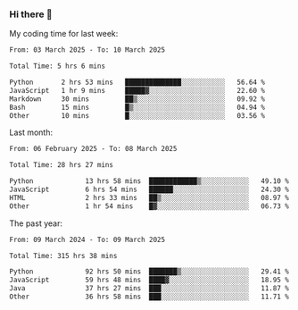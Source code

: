 ### Hi there 👋

My coding time for last week:

<!--START_SECTION:week-->

```txt
From: 03 March 2025 - To: 10 March 2025

Total Time: 5 hrs 6 mins

Python       2 hrs 53 mins   ██████████████░░░░░░░░░░░   56.64 %
JavaScript   1 hr 9 mins     █████▓░░░░░░░░░░░░░░░░░░░   22.60 %
Markdown     30 mins         ██▒░░░░░░░░░░░░░░░░░░░░░░   09.92 %
Bash         15 mins         █▒░░░░░░░░░░░░░░░░░░░░░░░   04.94 %
Other        10 mins         █░░░░░░░░░░░░░░░░░░░░░░░░   03.56 %
```

<!--END_SECTION:week-->

Last month:

<!--START_SECTION:month-->

```txt
From: 06 February 2025 - To: 08 March 2025

Total Time: 28 hrs 27 mins

Python             13 hrs 58 mins  ████████████▒░░░░░░░░░░░░   49.10 %
JavaScript         6 hrs 54 mins   ██████░░░░░░░░░░░░░░░░░░░   24.30 %
HTML               2 hrs 33 mins   ██▒░░░░░░░░░░░░░░░░░░░░░░   08.97 %
Other              1 hr 54 mins    █▓░░░░░░░░░░░░░░░░░░░░░░░   06.73 %
```

<!--END_SECTION:month-->

The past year:

<!--START_SECTION:year-->

```txt
From: 09 March 2024 - To: 09 March 2025

Total Time: 315 hrs 38 mins

Python             92 hrs 50 mins  ███████▒░░░░░░░░░░░░░░░░░   29.41 %
JavaScript         59 hrs 48 mins  ████▓░░░░░░░░░░░░░░░░░░░░   18.95 %
Java               37 hrs 27 mins  ███░░░░░░░░░░░░░░░░░░░░░░   11.87 %
Other              36 hrs 58 mins  ███░░░░░░░░░░░░░░░░░░░░░░   11.71 %
```

<!--END_SECTION:year-->
